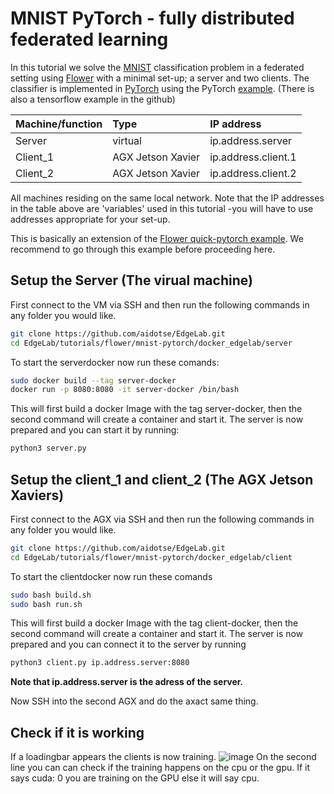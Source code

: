 # MNIST PyTorch - fully distributed federated learning
In this tutorial we solve the [MNIST](http://yann.lecun.com/exdb/mnist/) classification problem in a federated setting using [Flower](https://github.com/adap/flower) with a minimal set-up; a server and two clients. The classifier is implemented in [PyTorch](https://pytorch.org/) using the PyTorch [example](https://github.com/pytorch/examples/tree/master/mnist). (There is also a tensorflow example in the github)

| Machine/function     | Type           | IP address  |
| ------------- |:-------------------------|:----------------|
| Server      | virtual |  ip.address.server|
| Client_1 | AGX Jetson Xavier     |  ip.address.client.1 |
| Client_2 | AGX Jetson Xavier     |  ip.address.client.2 |

All machines residing on the same local network. Note that the IP addresses in the table above are 'variables' used in this tutorial -you will have to use addresses appropriate for your set-up. 

This is basically an extension of the [Flower quick-pytorch example](https://github.com/adap/flower/tree/main/examples/quickstart_pytorch). We recommend to go through this example before proceeding here. 

## Setup the Server (The virual machine)
First connect to the VM via SSH and then run the following commands in any folder you would like.
````bash
git clone https://github.com/aidotse/EdgeLab.git
cd EdgeLab/tutorials/flower/mnist-pytorch/docker_edgelab/server
````
To start the serverdocker now run these comands:
````bash
sudo docker build --tag server-docker 
docker run -p 8080:8080 -it server-docker /bin/bash
````
This will first build a docker Image with the tag server-docker, then the second command will create a container and start it. 
The server is now prepared and you can start it by running:
````bash
python3 server.py
````


## Setup the client_1 and client_2 (The AGX Jetson Xaviers)
First connect to the AGX via SSH and then run the following commands in any folder you would like.
````bash
git clone https://github.com/aidotse/EdgeLab.git
cd EdgeLab/tutorials/flower/mnist-pytorch/docker_edgelab/client
````
To start the clientdocker now run these comands
````bash
sudo bash build.sh
sudo bash run.sh
````
This will first build a docker Image with the tag client-docker, then the second command will create a container and start it. 
The server is now prepared and you can connect it to the server by running
````bash
python3 client.py ip.address.server:8080
````
<strong>Note that ip.address.server is the adress of the server.</strong>

Now SSH into the second AGX and do the axact same thing.

## Check if it is working
If a loadingbar appears the clients is now training.
![image](https://user-images.githubusercontent.com/90322377/142621239-818c0687-ea0c-460e-8106-434b52093bc0.png)
On the second line you can can check if the training happens on the cpu or the gpu. If it says cuda: 0 you are training on the GPU else it will say cpu.



